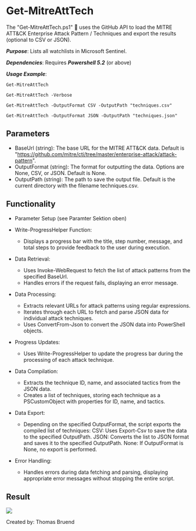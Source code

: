 # Get-MitreAttTech
The "Get-MitreAttTech.ps1" 📄 uses the GitHub API to load the MITRE ATT&CK Enterprise Attack Pattern / Techniques and export the results (optional to CSV or JSON).

***Purpose***: Lists all watchlists in Microsoft Sentinel.

***Dependencies***: Requires ***Powershell 5.2*** (or above)

***Usage Example***: 

`Get-MitreAttTech`

`Get-MitreAttTech -Verbose`

`Get-MitreAttTech -OutputFormat CSV -OutputPath "techniques.csv"`

`Get-MitreAttTech -OutputFormat JSON -OutputPath "techniques.json"`

## Parameters
- BaseUrl (string): The base URL for the MITRE ATT&CK data. Default is "https://github.com/mitre/cti/tree/master/enterprise-attack/attack-pattern".
- OutputFormat (string): The format for outputting the data. Options are None, CSV, or JSON. Default is None.
- OutputPath (string): The path to save the output file. Default is the current directory with the filename techniques.csv.

## Functionality

- Parameter Setup (see Paramter Sektion oben)

- Write-ProgressHelper Function:
    - Displays a progress bar with the title, step number, message, and total steps to provide feedback to the user during execution.

- Data Retrieval:
    - Uses Invoke-WebRequest to fetch the list of attack patterns from the specified BaseUrl.
    - Handles errors if the request fails, displaying an error message.

- Data Processing:
    - Extracts relevant URLs for attack patterns using regular expressions.
    - Iterates through each URL to fetch and parse JSON data for individual attack techniques.
    - Uses ConvertFrom-Json to convert the JSON data into PowerShell objects.

- Progress Updates:
    - Uses Write-ProgressHelper to update the progress bar during the processing of each attack technique.

- Data Compilation:
    - Extracts the technique ID, name, and associated tactics from the JSON data.
    - Creates a list of techniques, storing each technique as a PSCustomObject with properties for ID, name, and tactics.

- Data Export:
    - Depending on the specified OutputFormat, the script exports the compiled list of techniques:
      CSV: Uses Export-Csv to save the data to the specified OutputPath.
      JSON: Converts the list to JSON format and saves it to the specified OutputPath.
      None: If OutputFormat is None, no export is performed.

- Error Handling:
    - Handles errors during data fetching and parsing, displaying appropriate error messages without stopping the entire script.

## Result
<img src="https://github.com/Warfion/Sentinel/blob/main/Scripts/Mitre Att&ck/Get-MitreAttTech/image/image_1.png">
                             
Created by: Thomas Bruend
